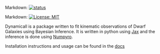 <!-- Joss badge -->
Markdown: [![status](https://joss.theoj.org/papers/a26f20391c1360ed1f2806fa09065816/status.svg)](https://joss.theoj.org/papers/a26f20391c1360ed1f2806fa09065816)

<!-- MIT Licence badge -->
Markdown: [![License: MIT](https://img.shields.io/badge/License-MIT-yellow.svg)](https://opensource.org/licenses/MIT)

Dynamicall is a package written to fit kinematic observations of Dwarf Galaxies using Bayesian Inference.
It is written in python using [Jax](https://jax.readthedocs.io/en/latest/) and the inference is done using [Numpyro](https://num.pyro.ai/en/stable/#).

Installation instructions and usage can be found in the [docs](https://jguerra-astro.github.io/dynamicall/index.html)
